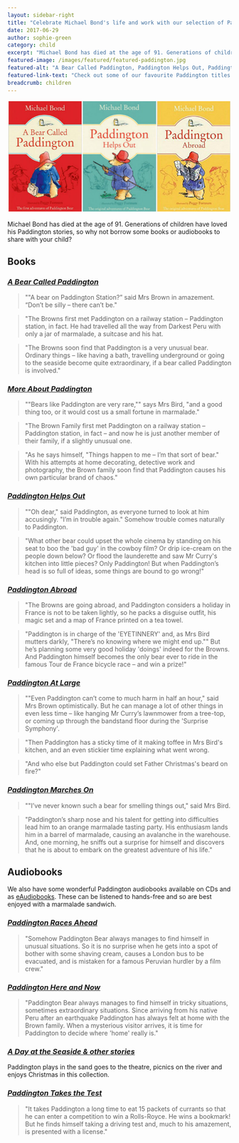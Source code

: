 ```yaml
---
layout: sidebar-right
title: "Celebrate Michael Bond's life and work with our selection of Paddington books and audiobooks"
date: 2017-06-29
author: sophie-green
category: child
excerpt: "Michael Bond has died at the age of 91. Generations of children have loved his Paddington stories, so why not borrow some books or audiobooks to share with your child?"
featured-image: /images/featured/featured-paddington.jpg
featured-alt: "A Bear Called Paddington, Paddington Helps Out, Paddington Abroad"
featured-link-text: "Check out some of our favourite Paddington titles."
breadcrumb: children
---
```


![A Bear Called Paddington, Paddington Helps Out, Paddington Abroad](/images/featured/featured-paddington.jpg)

Michael Bond has died at the age of 91. Generations of children have loved his Paddington stories, so why not borrow some books or audiobooks to share with your child?

## Books

### [<cite>A Bear Called Paddington</cite>](https://suffolk.spydus.co.uk/cgi-bin/spydus.exe/ENQ/OPAC/BIBENQ?BRN=67453)

> ""A bear on Paddington Station?” said Mrs Brown in amazement. “Don’t be silly – there can’t be."

> "The Browns first met Paddington on a railway station – Paddington station, in fact. He had travelled all the way from Darkest Peru with only a jar of marmalade, a suitcase and his hat.

> "The Browns soon find that Paddington is a very unusual bear. Ordinary things – like having a bath, travelling underground or going to the seaside become quite extraordinary, if a bear called Paddington is involved."

### [<cite>More About Paddington</cite>](https://suffolk.spydus.co.uk/cgi-bin/spydus.exe/ENQ/OPAC/BIBENQ?BRN=46867)

> ""Bears like Paddington are very rare,"" says Mrs Bird, "and a good thing too, or it would cost us a small fortune in marmalade."

> "The Brown Family first met Paddington on a railway station – Paddington station, in fact – and now he is just another member of their family, if a slightly unusual one.

> "As he says himself, "Things happen to me – I’m that sort of bear." With his attempts at home decorating, detective work and photography, the Brown family soon find that Paddington causes his own particular brand of chaos."

### [<cite>Paddington Helps Out</cite>](https://suffolk.spydus.co.uk/cgi-bin/spydus.exe/ENQ/OPAC/BIBENQ?BRN=46871)

> ""Oh dear," said Paddington, as everyone turned to look at him accusingly. "I’m in trouble again." Somehow trouble comes naturally to Paddington.

> "What other bear could upset the whole cinema by standing on his seat to boo the 'bad guy' in the cowboy film? Or drip ice-cream on the people down below? Or flood the launderette and saw Mr Curry's kitchen into little pieces? Only Paddington! But when Paddington’s head is so full of ideas, some things are bound to go wrong!"

### [<cite>Paddington Abroad</cite>](https://suffolk.spydus.co.uk/cgi-bin/spydus.exe/ENQ/OPAC/BIBENQ?BRN=46876)

> "The Browns are going abroad, and Paddington considers a holiday in France is not to be taken lightly, so he packs a disguise outfit, his magic set and a map of France printed on a tea towel.

> "Paddington is in charge of the 'EYETINNERY' and, as Mrs Bird mutters darkly, "There’s no knowing where we might end up."" But he’s planning some very good holiday 'doings' indeed for the Browns. And Paddington himself becomes the only bear ever to ride in the famous Tour de France bicycle race – and win a prize!"

### [<cite>Paddington At Large</cite>](https://suffolk.spydus.co.uk/cgi-bin/spydus.exe/ENQ/OPAC/BIBENQ?BRN=46937)

> ""Even Paddington can’t come to much harm in half an hour," said Mrs Brown optimistically. But he can manage a lot of other things in even less time – like hanging Mr Curry’s lawnmower from a tree-top, or coming up through the bandstand floor during the 'Surprise Symphony'.

> "Then Paddington has a sticky time of it making toffee in Mrs Bird's kitchen, and an even stickier time explaining what went wrong.

> "And who else but Paddington could set Father Christmas's beard on fire?"

### [<cite>Paddington Marches On</cite>](https://suffolk.spydus.co.uk/cgi-bin/spydus.exe/ENQ/OPAC/BIBENQ?BRN=46932)

> ""I’ve never known such a bear for smelling things out," said Mrs Bird.

> "Paddington’s sharp nose and his talent for getting into difficulties lead him to an orange marmalade tasting party. His enthusiasm lands him in a barrel of marmalade, causing an avalanche in the warehouse. And, one morning, he sniffs out a surprise for himself and discovers that he is about to embark on the greatest adventure of his life."

## Audiobooks

We also have some wonderful Paddington audiobooks available on CDs and as [eAudiobooks](https://suffolklibraries.overdrive.com/search?query=paddington%20michael%20bond&format=audiobook-overdrive&sortBy=relevance). These can be listened to hands-free and so are best enjoyed with a marmalade sandwich.

### [<cite>Paddington Races Ahead</cite>](https://suffolk.spydus.co.uk/cgi-bin/spydus.exe/ENQ/OPAC/BIBENQ?BRN=1281113)

> "Somehow Paddington Bear always manages to find himself in unusual situations. So it is no surprise when he gets into a spot of bother with some shaving cream, causes a London bus to be evacuated, and is mistaken for a famous Peruvian hurdler by a film crew."

### [<cite>Paddington Here and Now</cite>](https://suffolk.spydus.co.uk/cgi-bin/spydus.exe/ENQ/OPAC/BIBENQ?BRN=1257836)

> "Paddington Bear always manages to find himself in tricky situations, sometimes extraordinary situations. Since arriving from his native Peru after an earthquake Paddington has always felt at home with the Brown family. When a mysterious visitor arrives, it is time for Paddington to decide where 'home' really is."

### [<cite>A Day at the Seaside & other stories</cite>](https://suffolk.spydus.co.uk/cgi-bin/spydus.exe/ENQ/OPAC/BIBENQ?BRN=1748990)

Paddington plays in the sand goes to the theatre, picnics on the river and enjoys Christmas in this collection.

### [<cite>Paddington Takes the Test</cite>](https://suffolk.spydus.co.uk/cgi-bin/spydus.exe/ENQ/OPAC/BIBENQ?BRN=2165150)

> "It takes Paddington a long time to eat 15 packets of currants so that he can enter a competition to win a Rolls-Royce. He wins a bookmark! But he finds himself taking a driving test and, much to his amazement, is presented with a license."
